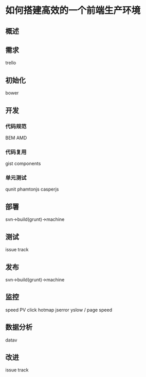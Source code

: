 # 如何搭建高效的一个前端生产环境

## 概述
## 需求
trello
## 初始化
bower
## 开发
### 代码规范
BEM
AMD
### 代码复用
gist
components
### 单元测试
qunit
phamtonjs
casperjs
## 部署
svn->build(grunt)->machine
## 测试
issue track
## 发布
svn->build(grunt)->machine
## 监控
speed PV click hotmap jserror 
yslow / page speed
## 数据分析
datav
## 改进
issue track

